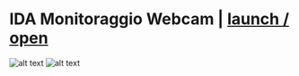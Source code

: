 # IDA Monitoraggio Webcam | [launch / open](http://ccristiano22/ida-inclusive-digital-assistant/prototipi/IDAwebcam) 

![alt text](https://i.imgur.com/F3MbbOR.jpg)
![alt text](https://i.imgur.com/yyfwMmQ.jpg)
